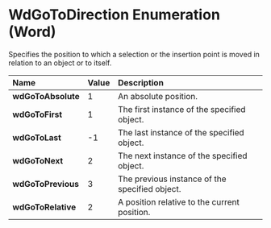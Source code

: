 
# WdGoToDirection Enumeration (Word)

Specifies the position to which a selection or the insertion point is moved in relation to an object or to itself.



|**Name**|**Value**|**Description**|
|:-----|:-----|:-----|
|**wdGoToAbsolute**|1|An absolute position.|
|**wdGoToFirst**|1|The first instance of the specified object.|
|**wdGoToLast**|-1|The last instance of the specified object.|
|**wdGoToNext**|2|The next instance of the specified object.|
|**wdGoToPrevious**|3|The previous instance of the specified object.|
|**wdGoToRelative**|2|A position relative to the current position.|
